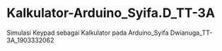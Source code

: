 # Kalkulator-Arduino_Syifa.D_TT-3A
Simulasi Keypad sebagai Kalkulator pada Arduino_Syifa Dwianuga_TT-3A_1903332062
